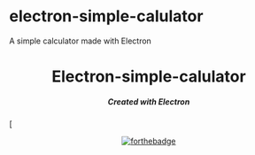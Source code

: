 # electron-simple-calulator
A simple calculator made with Electron

<h1 align="center">Electron-simple-calulator</h1>

<em><h5 align="center">Created with Electron</h5></em>

[<p align="center">[![forthebadge](https://forthebadge.com/images/badges/uses-html.svg)](https://forthebadge.com)</p>

<p align="center"></p>

